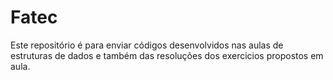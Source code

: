 # Fatec
Este repositório é para enviar códigos desenvolvidos nas aulas de estruturas de dados e também das resoluções dos exercicios propostos em aula.
